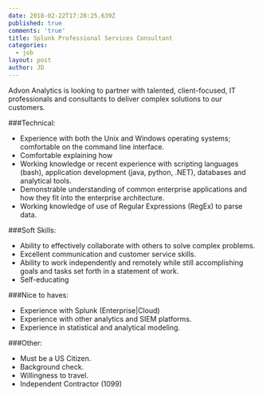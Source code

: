 ```yaml
---
date: 2018-02-22T17:28:25.639Z
published: true
comments: 'true'
title: Splunk Professional Services Consultant
categories:
  - job
layout: post
author: JD
---
```

Advon Analytics is looking to partner with talented, client-focused, IT professionals and consultants to deliver complex solutions to our customers.  

###Technical:
- Experience with both the Unix and Windows operating systems; comfortable on the command line interface.
- Comfortable explaining how 
- Working knowledge or recent experience with scripting languages (bash), application development (java, python, .NET), databases and analytical tools.
- Demonstrable understanding of common enterprise applications and how they fit into the enterprise architecture.
- Working knowledge of use of Regular Expressions (RegEx) to parse data.

###Soft Skills:
- Ability to effectively collaborate with others to solve complex problems. 
- Excellent communication and customer service skills.
- Ability to work independently and remotely while still accomplishing goals and tasks set forth in a statement of work.
- Self-educating

###Nice to haves:
- Experience with Splunk (Enterprise|Cloud)
- Experience with other analytics and SIEM platforms.
- Experience in statistical and analytical modeling.

###Other:
- Must be a US Citizen.
- Background check.
- Willingness to travel.
- Independent Contractor (1099)

 

